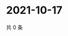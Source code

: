 # 2021-10-17

共 0 条

<!-- BEGIN WEIBO -->
<!-- 最后更新时间 Sun Oct 17 2021 07:01:02 GMT+0800 (China Standard Time) -->

<!-- END WEIBO -->
